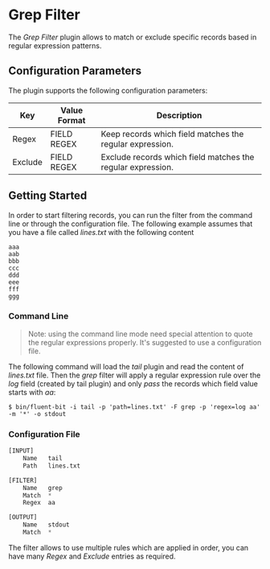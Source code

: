# Grep Filter

The _Grep Filter_ plugin allows to match or exclude specific records based in regular expression patterns.

## Configuration Parameters

The plugin supports the following configuration parameters:

| Key         | Value Format          | Description       |
| ------------|-----------------------|-------------------|
| Regex       | FIELD REGEX | Keep records which field matches the regular expression. |
| Exclude     | FIELD REGEX | Exclude records which field matches the regular expression. |

## Getting Started

In order to start filtering records, you can run the filter from the command line or through the configuration file. The following example assumes that you have a file called _lines.txt_ with the following content

```
aaa
aab
bbb
ccc
ddd
eee
fff
ggg
```

### Command Line

> Note: using the command line mode need special attention to quote the regular expressions properly. It's suggested to use a configuration file.

The following command will load the _tail_ plugin and read the content of _lines.txt_ file. Then the _grep_ filter will apply a regular expression rule over the _log_ field (created by tail plugin) and only _pass_ the records which field value starts with _aa_:

```
$ bin/fluent-bit -i tail -p 'path=lines.txt' -F grep -p 'regex=log aa' -m '*' -o stdout
```

### Configuration File

```python
[INPUT]
    Name   tail
    Path   lines.txt

[FILTER]
    Name   grep
    Match  *
    Regex  aa

[OUTPUT]
    Name   stdout
    Match  *
```

The filter allows to use multiple rules which are applied in order, you can have many _Regex_ and _Exclude_ entries as required.
